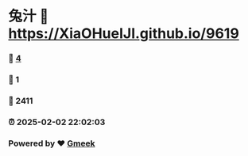 # 兔汁 :link: https://XiaOHueIJI.github.io/9619 
### :page_facing_up: [4](https://XiaOHueIJI.github.io/9619/tag.html) 
### :speech_balloon: 1 
### :hibiscus: 2411 
### :alarm_clock: 2025-02-02 22:02:03 
### Powered by :heart: [Gmeek](https://github.com/Meekdai/Gmeek)
